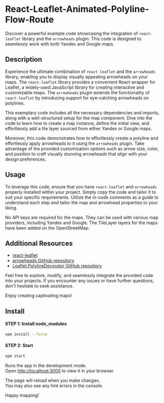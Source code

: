 # React-Leaflet-Animated-Polyline-Flow-Route
 
Discover a powerful example code showcasing the integration of `react-leaflet` library and the `arrowheads` plugin. This code is designed to seamlessly work with both Yandex and Google maps.

## Description

Experience the ultimate combination of `react-leaflet` and the `arrowheads` library, enabling you to display visually appealing arrowheads on your maps. The `react-leaflet` library provides a convenient React wrapper for Leaflet, a widely-used JavaScript library for creating interactive and customizable maps. The `arrowheads` plugin extends the functionality of `react-leaflet` by introducing support for eye-catching arrowheads on polylines.

This exemplary code includes all the necessary dependencies and imports, along with a well-structured setup for the map component. Dive into the code to learn how to create a map instance, define the initial view, and effortlessly add a tile layer sourced from either Yandex or Google maps.

Moreover, this code demonstrates how to effortlessly create a polyline and effortlessly apply arrowheads to it using the `arrowheads` plugin. Take advantage of the provided customization options such as arrow size, color, and position to craft visually stunning arrowheads that align with your design preferences.

## Usage

To leverage this code, ensure that you have `react-leaflet` and `arrowheads` properly installed within your project. Simply copy the code and tailor it to suit your specific requirements. Utilize the in-code comments as a guide to understand each step and tailor the map and arrowhead properties to your liking.

No API keys are required for the maps. They can be used with various map providers, including Yandex and Google. The TileLayer layers for the maps have been added on the OpenStreetMap.

## Additional Resources

- [react-leaflet](https://react-leaflet.js.org/)
- [arrowheads GitHub repository](https://github.com/slutske22/react-leaflet-arrowheads)
- [Leaflet.PolylineDecorator GitHub repository](https://github.com/bbecquet/Leaflet.PolylineDecorator)

Feel free to explore, modify, and seamlessly integrate the provided code into your projects. If you encounter any issues or have further questions, don't hesitate to seek assistance.

Enjoy creating captivating maps!

## Install

#### STEP 1: Install node_modules
```bash
npm install --force
```

#### STEP 2: Start
```bash
npm start
```
Runs the app in the development mode.\
Open [http://localhost:3000](http://localhost:3000) to view it in your browser.

The page will reload when you make changes.\
You may also see any hint errors in the console.

Happy mapping!
